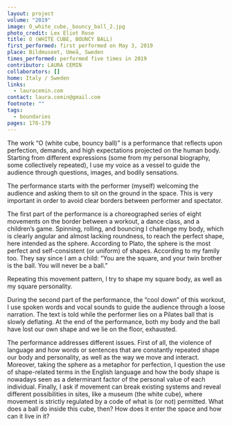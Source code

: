 ```yaml
---
layout: project
volume: "2019"
image: O_white_cube,_bouncy_ball_2.jpg
photo_credit: Lex Eliot Rose
title: O (WHITE CUBE, BOUNCY BALL)
first_performed: first performed on May 3, 2019
place: Bildmuseet, Umeå, Sweden
times_performed: performed five times in 2019
contributor: LAURA CEMIN
collaborators: []
home: Italy / Sweden
links:
  - lauracemin.com
contact: laura.cemin@gmail.com
footnote: ""
tags:
  - boundaries
pages: 178-179
---
```


The work “O (white cube, bouncy ball)” is a performance that reflects upon perfection, demands, and high expectations projected on the human body. Starting from different expressions (some from my personal biography, some collectively repeated), I use my voice as a vessel to guide the audience through questions, images, and bodily sensations.

The performance starts with the performer (myself) welcoming the audience and asking them to sit on the ground in the space. This is very important in order to avoid clear borders between performer and spectator.

The first part of the performance is a choreographed series of eight movements on the border between a workout, a dance class, and a children’s game. Spinning, rolling, and bouncing I challenge my body, which is clearly angular and almost lacking roundness, to reach the perfect shape, here intended as the sphere. According to Plato, the sphere is the most perfect and self-consistent (or uniform) of shapes. According to my family too. They say since I am a child: “You are the square, and your twin brother is the ball. You will never be a ball.”

Repeating this movement pattern, I try to shape my square body, as well as my square personality.

During the second part of the performance, the “cool down” of this workout, I use spoken words and vocal sounds to guide the audience through a loose narration. The text is told while the performer lies on a Pilates ball that is slowly deflating. At the end of the performance, both my body and the ball have lost our own shape and we lie on the floor, exhausted.

The performance addresses different issues. First of all, the violence of language and how words or sentences that are constantly repeated shape our body and personality, as well as the way we move and interact. Moreover, taking the sphere as a metaphor for perfection, I question the use of shape-related terms in the English language and how the body shape is nowadays seen as a determinant factor of the personal value of each individual. Finally, I ask if movement can break existing systems and reveal different possibilities in sites, like a museum (the white cube), where movement is strictly regulated by a code of what is (or not) permitted. What does a ball do inside this cube, then? How does it enter the space and how can it live in it?

